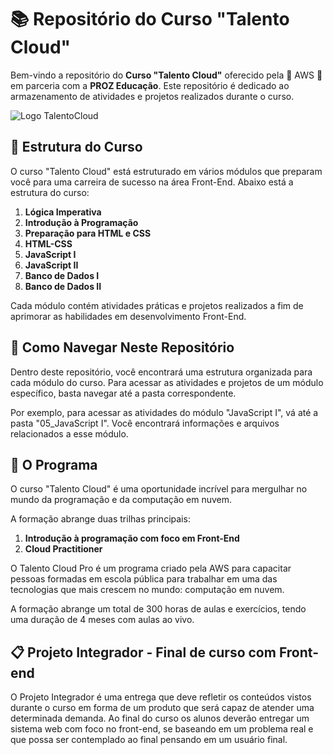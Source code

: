 # 📚 Repositório do Curso "Talento Cloud"

Bem-vindo a repositório do **Curso "Talento Cloud"** oferecido pela 🌟 AWS 🌟 em parceria com a **PROZ Educação**. Este repositório é dedicado ao armazenamento de atividades e projetos realizados durante o curso.

![Logo TalentoCloud](https://res.cloudinary.com/dmzbuztfw/image/upload/v1698622712/GitHub_Images/logo_talento_cloud_crop_dmjsvn.png)

## 📂 Estrutura do Curso
O curso "Talento Cloud" está estruturado em vários módulos que preparam você para uma carreira de sucesso na área Front-End. Abaixo está a estrutura do curso:

01. **Lógica Imperativa**
02. **Introdução à Programação**
03. **Preparação para HTML e CSS**
04. **HTML-CSS**
05. **JavaScript I**
06. **JavaScript II**
07. **Banco de Dados I**
08. **Banco de Dados II**

Cada módulo contém atividades práticas e projetos realizados a fim de aprimorar as habilidades em desenvolvimento Front-End.

## 📁 Como Navegar Neste Repositório
Dentro deste repositório, você encontrará uma estrutura organizada para cada módulo do curso. Para acessar as atividades e projetos de um módulo específico, basta navegar até a pasta correspondente.

Por exemplo, para acessar as atividades do módulo "JavaScript I", vá até a pasta "05_JavaScript I". Você encontrará informações e arquivos relacionados a esse módulo.

## 🚀 O Programa

O curso "Talento Cloud" é uma oportunidade incrível para mergulhar no mundo da programação e da computação em nuvem.

A formação abrange duas trilhas principais:

1. **Introdução à programação com foco em Front-End**
2. **Cloud Practitioner**

O Talento Cloud Pro é um programa criado pela AWS para capacitar pessoas formadas em escola pública para trabalhar em uma das tecnologias que mais crescem no mundo: computação em nuvem.

A formação abrange um total de 300 horas de aulas e exercícios, tendo uma duração de 4 meses com aulas ao vivo.

## 📋 Projeto Integrador - Final de curso com Front-end

O Projeto Integrador é uma entrega que deve refletir os conteúdos vistos durante o curso em forma de um produto que será capaz de atender uma determinada demanda. Ao final do curso os alunos deverão entregar um sistema web com foco no front-end, se baseando em um problema real e que possa ser contemplado ao final pensando em um usuário final.
